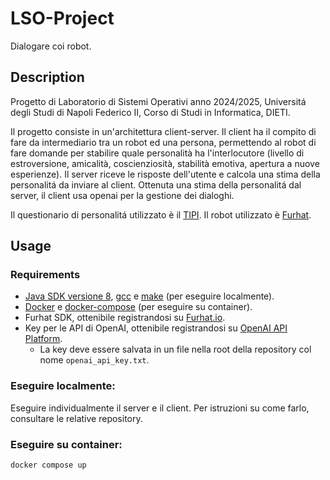 # LSO-Project
Dialogare coi robot.

## Description
Progetto di Laboratorio di Sistemi Operativi anno 2024/2025, Universitá degli Studi di Napoli Federico II, Corso di Studi in Informatica, DIETI.

Il progetto consiste in un'architettura client-server.
Il client ha il compito di fare da intermediario tra un robot ed una persona, permettendo al robot di fare domande per stabilire quale personalità ha l'interlocutore (livello di estroversione, amicalità, coscienziosità, stabilità emotiva, apertura a nuove esperienze). Il server riceve le risposte dell'utente e calcola una stima della personalitá da inviare al client. Ottenuta una stima della personalitá dal server, il client usa openai per la gestione dei dialoghi.

Il questionario di personalitá utilizzato è il [TIPI](https://gosling.psy.utexas.edu/scales-weve-developed/ten-item-personality-measure-tipi/).
Il robot utilizzato è [Furhat](https://docs.furhat.io/).

## Usage
  ### Requirements
  - [Java SDK versione 8](https://adoptium.net/temurin/releases/?package=jdk&version=8), [gcc](https://gcc.gnu.org/) e [make](https://www.gnu.org/software/make/) (per eseguire localmente).
  - [Docker](https://www.docker.com/) e [docker-compose](https://docs.docker.com/compose/) (per eseguire su container).
  - Furhat SDK, ottenibile registrandosi su [Furhat.io](https://furhat.io/).
  - Key per le API di OpenAI, ottenibile registrandosi su [OpenAI API Platform](https://openai.com/api/). 
    - La key deve essere salvata in un file nella root della repository col nome `openai_api_key.txt`.

  ### Eseguire localmente:
  Eseguire individualmente il server e il client. Per istruzioni su come farlo, consultare le relative repository.
  
  ### Eseguire su container:
  ```sh
  docker compose up
